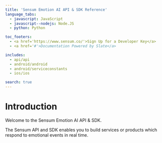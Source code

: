 ```yaml
---
title: 'Sensum Emotion AI API & SDK Reference'
language_tabs:
  - javascript: JavaScript
  - javascript--nodejs: Node.JS
  - python: Python

toc_footers:
  - <a href='https://www.sensum.co/'>Sign Up for a Developer Key</a>
  - <a href='#'>Documentation Powered by Slate</a>

includes:
  - api/api
  - android/android
  - android/serviceconstants
  - ios/ios

search: true
---
```


# Introduction

Welcome to the Sensum Emotion AI API & SDK.

The Sensum API and SDK enables you to build services or products which respond to emotional events in real time.
